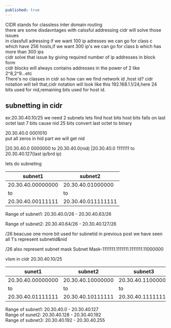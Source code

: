 ```yaml
---
published: true
---
```


CIDR stands for classless inter domain routing<br>
there are some disdavntages with calssful addressing cidr will solve those issues<br>
in classfull adressing if we want 100 ip adresses we can go for class c which have 256 hosts,if we want 300 ip's we can go for class b which has more than 300 ips<br>
cidr solve that issue by giving required number of ip addresses in block form<br>
cidr blocks will always contains addresses in the power of 2 like 2^8,2^9...etc<br>
There's no classes in cidr
so how can we find network id ,host id?
cidr notation will tell that,cidr notation will look like this 192.168.1.1/24,here 24 bits used for nid,remaining bits used for host id.
## subnetting in cidr
ex:20.30.40.10/25
we need 2 subnets
lets find host bits
host bits falls on last octet last 7 bits cause nid 25 bits
convert last octet to binary

20.30.40.0 0001010<br>
put all zeros in hid part we will get nid


|20.30.40.0 0000000 to 20.30.40.0(nid)
|20.30.40.0 1111111 to 20.30.40.127(last ip/brd ip)

lets do subneting

|subnet1|subnet2|
|---|---|
|20.30.40.00000000|20.30.40.01000000|
|to|to|
|20.30.40.00111111|20.30.40.011111111

Range of subnet1: 20.30.40.0/26 - 20.30.40.63/26 

Range of subnet2: 20.30.40.64/26 - 20.30.40.127/26

/26 beacuse one more bit used for subnetid
in previous post we have seen all 1's represent subnetid&nid

/26 also represent subnet mask
Subnet Mask-1111111.1111111.1111111.11000000

vlsm in cidr
20.30.40.10/25

|sunet1|subnet2|subnet3|
|---|---|---|
|20.30.40.00000000 |20.30.40.10000000| 20.30.40.11000000|
|to|to|to|
|20.30.40.01111111 |20.30.40.10111111 |20.30.40.11111111|

Range of subnet1: 20.30.40.0 - 20.30.40.127<br>
Range of sunet2: 20.30.40.128 - 20.30.40.192<br>
Range of subnet3: 20.30.40.192 - 20.30.40.255<br>


